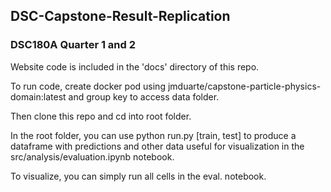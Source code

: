## DSC-Capstone-Result-Replication
### DSC180A Quarter 1 and 2

Website code is included in the 'docs' directory of this repo.

To run code, create docker pod using jmduarte/capstone-particle-physics-domain:latest and group key to access data folder.

Then clone this repo and cd into root folder.

In the root folder, you can use python run.py [train, test] to produce a dataframe with predictions and other data useful for visualization in the src/analysis/evaluation.ipynb notebook. 

To visualize, you can simply run all cells in the eval. notebook.


